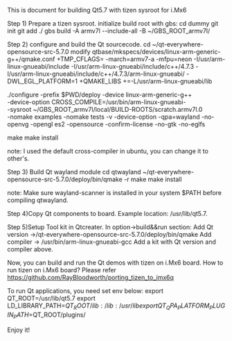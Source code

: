 This is document for building Qt5.7 with tizen sysroot for i.Mx6


Step 1) Prepare a tizen sysroot.
initialize build root with gbs:
cd dummy
git init
git add ./
gbs build -A armv7l --include-all -B ~/GBS_ROOT_armv7l/

Step 2) configure and build the Qt sourcecode.
cd ~/qt-everywhere-opensource-src-5.7.0
modify qtbase/mkspecs/devices/linux-arm-generic-g++/qmake.conf
+TMP_CFLAGS= -march=armv7-a -mfpu=neon -I/usr/arm-linux-gnueabi/include -I/usr/arm-linux-gnueabi/include/c++/4.7.3 -I/usr/arm-linux-gnueabi/include/c++/4.7.3/arm-linux-gnueabi/ -DWL_EGL_PLATFORM=1
+QMAKE_LIBS +=-L/usr/arm-linux-gnueabi/lib

./configure -prefix $PWD/deploy -device linux-arm-generic-g++ \
   -device-option CROSS_COMPILE=/usr/bin/arm-linux-gnueabi- \
   -sysroot ~/GBS_ROOT_armv7l/local/BUILD-ROOTS/scratch.armv7l.0 \
   -nomake examples -nomake tests -v -device-option -qpa=wayland -no-openvg -opengl es2 -opensource -confirm-license -no-gtk -no-eglfs
   
make
make install

note: I used the default cross-compiler in ubuntu, you can change it to other's.

Step 3) Build Qt wayland module
cd qtwayland
~/qt-everywhere-opensource-src-5.7.0/deploy/bin/qmake -r
make
make install

note: Make sure wayland-scanner is installed in your system $PATH before compiling qtwayland.

Step 4)Copy Qt components to board. Example location: /usr/lib/qt5.7.

Step 5)Setup Tool kit in Qtcreater.
In option->build&&run section:
Add Qt version ->/qt-everywhere-opensource-src-5.7.0/deploy/bin/qmake
Add compiler -> /usr/bin/arm-linux-gnueabi-gcc
Add a kit with Qt version and compiler above.

Now, you can build and run the Qt demos with tizen on i.Mx6 board.
How to run tizen on i.Mx6 board? Please refer https://github.com/RayBloodworth/porting_tizen_to_imx6q

To run Qt applications, you need set env below:
export QT_ROOT=/usr/lib/qt5.7
export LD_LIBRARY_PATH=$QT_ROOT/lib:/lib:/usr/lib
export QT_QPA_PLATFORM_PLUGIN_PATH=$QT_ROOT/plugins/

Enjoy it!
